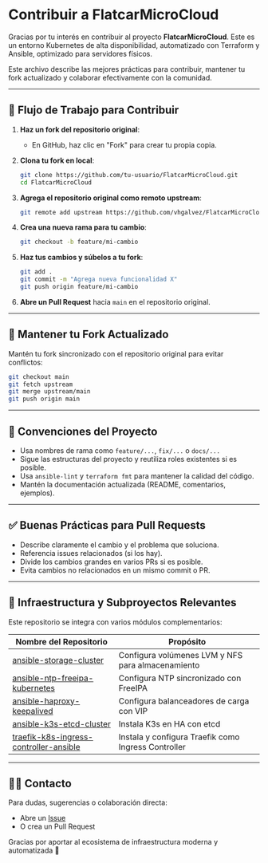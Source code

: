 # Contribuir a FlatcarMicroCloud

Gracias por tu interés en contribuir al proyecto **FlatcarMicroCloud**. Este es un entorno Kubernetes de alta disponibilidad, automatizado con Terraform y Ansible, optimizado para servidores físicos.

Este archivo describe las mejores prácticas para contribuir, mantener tu fork actualizado y colaborar efectivamente con la comunidad.

---

## 🚀 Flujo de Trabajo para Contribuir

1. **Haz un fork del repositorio original**:
   - En GitHub, haz clic en "Fork" para crear tu propia copia.

2. **Clona tu fork en local**:
   ```bash
   git clone https://github.com/tu-usuario/FlatcarMicroCloud.git
   cd FlatcarMicroCloud
   ```

3. **Agrega el repositorio original como remoto upstream**:
   ```bash
   git remote add upstream https://github.com/vhgalvez/FlatcarMicroCloud.git
   ```

4. **Crea una nueva rama para tu cambio**:
   ```bash
   git checkout -b feature/mi-cambio
   ```

5. **Haz tus cambios y súbelos a tu fork**:
   ```bash
   git add .
   git commit -m "Agrega nueva funcionalidad X"
   git push origin feature/mi-cambio
   ```

6. **Abre un Pull Request** hacia `main` en el repositorio original.

---

## 🔄 Mantener tu Fork Actualizado

Mantén tu fork sincronizado con el repositorio original para evitar conflictos:

```bash
git checkout main
git fetch upstream
git merge upstream/main
git push origin main
```

---

## 📅 Convenciones del Proyecto

- Usa nombres de rama como `feature/...`, `fix/...` o `docs/...`
- Sigue las estructuras del proyecto y reutiliza roles existentes si es posible.
- Usa `ansible-lint` y `terraform fmt` para mantener la calidad del código.
- Mantén la documentación actualizada (README, comentarios, ejemplos).

---

## ✅ Buenas Prácticas para Pull Requests

- Describe claramente el cambio y el problema que soluciona.
- Referencia issues relacionados (si los hay).
- Divide los cambios grandes en varios PRs si es posible.
- Evita cambios no relacionados en un mismo commit o PR.

---

## 🧰 Infraestructura y Subproyectos Relevantes

Este repositorio se integra con varios módulos complementarios:

| Nombre del Repositorio | Propósito |
|-------------------------|-----------|
| [ansible-storage-cluster](https://github.com/vhgalvez/ansible-storage-cluster) | Configura volúmenes LVM y NFS para almacenamiento |
| [ansible-ntp-freeipa-kubernetes](https://github.com/vhgalvez/ansible-ntp-freeipa-kubernetes) | Configura NTP sincronizado con FreeIPA |
| [ansible-haproxy-keepalived](https://github.com/vhgalvez/ansible-haproxy-keepalived) | Configura balanceadores de carga con VIP |
| [ansible-k3s-etcd-cluster](https://github.com/vhgalvez/ansible-k3s-etcd-cluster) | Instala K3s en HA con etcd |
| [traefik-k8s-ingress-controller-ansible](https://github.com/vhgalvez/traefik-k8s-ingress-controller-ansible) | Instala y configura Traefik como Ingress Controller |

---

## 👨‍💼 Contacto

Para dudas, sugerencias o colaboración directa:

- Abre un [Issue](https://github.com/vhgalvez/FlatcarMicroCloud/issues)
- O crea un Pull Request

Gracias por aportar al ecosistema de infraestructura moderna y automatizada 🚀
